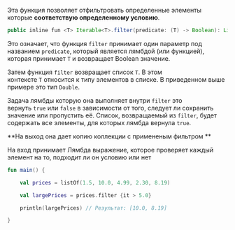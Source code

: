
Эта функция позволяет отфильтровать определенные элементы которые **соответствую определенному условию**.

```Java
public inline fun <T> Iterable<T>.filter(predicate: (T) -> Boolean): List<T>
```
Это означает, что функция `filter` принимает один параметр под названием `predicate`, который является лямбдой (или функцией), которая принимает `T` и возвращает Boolean значение.

Затем функция `filter` возвращает список `T`. В этом контексте `T` относится к типу элементов в списке. В приведенном выше примере это тип `Double`.

Задача лямбды которую она выполняет внутри `filter` это вернуть `true` или `false` в зависимости от того, следует ли сохранить значение или пропустить её. Список, возвращаемый из `filter`, будет содержать все элементы, для которых лямбда вернула `true`.

**На выход она дает копию коллекции с примененым фильтром **

На вход принимает Лямбда выражение, которое проверяет каждый элемент на то, подходит ли он условию или нет 

```Kotlin
fun main() {

    val prices = listOf(1.5, 10.0, 4.99, 2.30, 8.19)

    val largePrices = prices.filter {it > 5.0}

    println(largePrices) // Результат: [10.0, 8.19]

}
```


